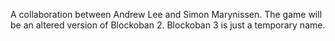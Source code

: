 A collaboration between Andrew Lee and Simon Marynissen. The game will be an altered version of Blockoban 2. Blockoban 3 is just a temporary name.